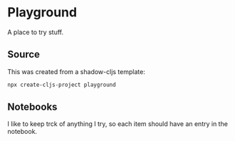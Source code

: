# Playground

A place to try stuff.

## Source

This was created from a shadow-cljs template:

```sh
npx create-cljs-project playground
```

## Notebooks

I like to keep trck of anything I try, so each item should have an entry in the notebook.
